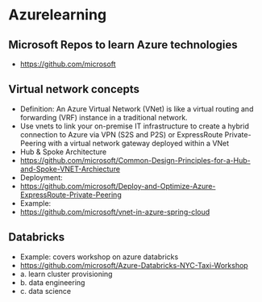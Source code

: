 # Azurelearning

## Microsoft Repos to learn Azure technologies

- https://github.com/microsoft


## Virtual network concepts
- Definition: An Azure Virtual Network (VNet) is like a virtual routing and forwarding (VRF) instance in a traditional network. 
- Use vnets to link your on-premise IT infrastructure to create a hybrid connection to Azure via VPN (S2S and P2S) or ExpressRoute Private-Peering with a virtual network gateway deployed within a VNet
- Hub & Spoke Architecture
- https://github.com/microsoft/Common-Design-Principles-for-a-Hub-and-Spoke-VNET-Archiecture
- Deployment: 
- https://github.com/microsoft/Deploy-and-Optimize-Azure-ExpressRoute-Private-Peering
- Example:
- https://github.com/microsoft/vnet-in-azure-spring-cloud

## Databricks
- Example: covers workshop on azure databricks
- https://github.com/microsoft/Azure-Databricks-NYC-Taxi-Workshop
-   a. learn cluster provisioning
-   b. data engineering
-   c. data science
